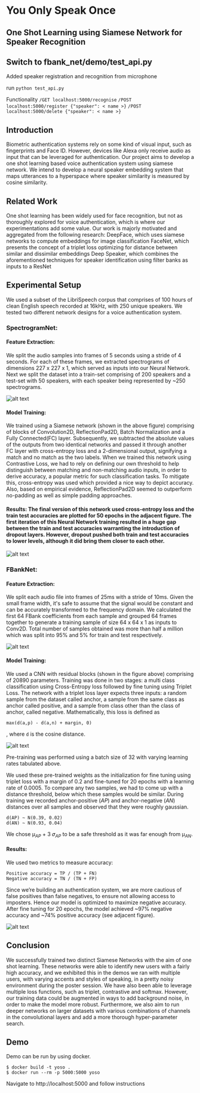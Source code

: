 # You Only Speak Once
## One Shot Learning using Siamese Network for Speaker Recognition


## Switch to fbank_net/demo/test_api.py

Added speaker registration and recognition from microphone

run `python test_api.py`

Functionality
`/GET localhost:5000/recognise`
`/POST localhost:5000/register {"speaker": < name >}`
`/POST localhost:5000/delete {"speaker": < name >}`

## Introduction
Biometric authentication systems rely on some kind of visual input, such as fingerprints and Face ID. However, devices like Alexa only receive audio as input that can be leveraged for authentication.
Our project aims to develop a one shot learning based voice authentication system using siamese network. We intend to develop a neural speaker embedding system that maps utterances to a hyperspace where speaker similarity is measured by cosine similarity.  
## Related Work
One shot learning has been widely used for face recognition, but not as thoroughly explored for voice authentication, which is where our experimentations add some value. Our work is majorly motivated and aggregated from the following research:
DeepFace, which uses siamese networks to compute embeddings for image classification
FaceNet, which presents the concept of a triplet loss optimizing for distance between similar and dissimilar embeddings
Deep Speaker, which combines the aforementioned techniques for speaker identification using filter banks as inputs to a ResNet

## Experimental Setup

We used a subset of the LibriSpeech corpus that comprises of 100 hours of clean English speech recorded at 16kHz, with 250 unique speakers. We tested two different network designs for a voice authentication system.   

### SpectrogramNet:

#### Feature Extraction: 

We split the audio samples into frames of 5 seconds using a stride of 4 seconds. For each of these frames, we extracted spectrograms of dimensions 227 x 227 x 1, which served as inputs into our Neural Network. Next we split the dataset into a train-set comprising of 200 speakers and a test-set with 50 speakers, with each speaker being represented by ~250 spectrograms.
 
![alt text](images/model_spectrogram.png)

#### Model Training: 

We trained using a Siamese network (shown in the above figure) comprising of blocks of Convolution2D, ReflectionPad2D, Batch Normalization and a Fully Connected(FC) layer. Subsequently, we subtracted the absolute values of the outputs from two identical networks and passed it through another FC layer with cross-entropy loss and a 2-dimensional output, signifying a match and no match as the two labels.
When we trained this network using Contrastive Loss, we had to rely on defining our own threshold to help distinguish between matching and non-matching audio inputs, in order to derive accuracy, a popular metric for such classification tasks. To mitigate this, cross-entropy was used which provided a nice way to depict accuracy. Also, based on empirical evidence, ReflectionPad2D seemed to outperform no-padding as well as simple padding approaches.

#### Results: The final version of this network used cross-entropy loss and the train test accuracies are plotted for 50 epochs in the adjacent figure. The first iteration of this Neural Network training resulted in a huge gap between the train and test accuracies warranting the introduction of dropout layers. However, dropout pushed both train and test accuracies to lower levels, although it did bring them closer to each other. 
 
![alt text](images/spectrogram_accuracy.png)
 
### FBankNet:

#### Feature Extraction: 

We split each audio file into frames of 25ms with a stride of 10ms. Given the small frame width, it's safe to assume that the signal would be constant and can be accurately transformed to the frequency domain. We calculated the first 64 FBank coefficients from each sample and grouped 64 frames together to generate a training sample of size 64 x 64 x 1 as inputs to Conv2D. Total number of samples obtained was more than half a million which was split into 95% and 5% for train and test respectively.
 
![alt text](images/model_fbanknet.png)

#### Model Training: 

We used a CNN with residual blocks (shown in the figure above) comprising of 20890 parameters. Training was done in two stages: a multi class classification using Cross-Entropy loss followed by fine tuning using Triplet Loss. The network with a triplet loss layer expects three inputs: a random sample from the dataset called anchor, a sample from the same class as anchor called positive, and a sample from class other than the class of anchor, called negative.
Mathematically, this loss is defined as 
```
max(d(a,p) - d(a,n) + margin, 0)
```
, where `d` is the cosine distance.

![alt text](images/lr_table.png)

Pre-training was performed using a batch size of 32 with varying learning rates tabulated above.

We used these pre-trained weights as the initialization for fine tuning using triplet loss with a margin of 0.2 and fine-tuned for 20 epochs with a learning rate of 0.0005.
To compare any two samples, we had to come up with a distance threshold, below which these samples would be similar. During training we recorded anchor-positive (*AP*) and anchor-negative (*AN*) distances over all samples and observed that they were roughly gaussian.
```
d(AP) ~ N(0.39, 0.02)
d(AN) ~ N(0.93, 0.04)
```
We chose μ<sub>*AP*</sub> +  3 𝜎<sub>*AP*</sub>  to be a safe threshold as it was far enough from μ<sub>*AN*</sub>.

#### Results: 

We used two metrics to measure accuracy:
```
Positive accuracy = TP / (TP + FN)
Negative accuracy = TN / (TN + FP)
```

Since we’re building an authentication system, we are more cautious of false positives than false negatives, to ensure not allowing access to imposters. Hence our model is optimized to maximize negative accuracy. After fine tuning for 20 epochs, the model achieved ~97% negative accuracy and ~74% positive accuracy (see adjacent figure).

![alt text](images/fbanknet_accuracy.png)

## Conclusion

We successfully trained two distinct Siamese Networks with the aim of one shot learning. These networks were able to identify new users with a fairly high accuracy, and we exhibited this in the demos we ran with multiple users, with varying accents and styles of speaking, in a pretty noisy environment during the poster session. We have also been able to leverage multiple loss functions, such as triplet, contrastive and softmax.
However, our training data could be augmented in ways to add background noise, in order to make the model more robust. Furthermore, we also aim to run deeper networks on larger datasets with various combinations of channels in the convolutional layers and add a more thorough hyper-parameter search.

## Demo

Demo can be run by using docker.
```shell script
$ docker build -t yoso .
$ docker run --rm -p 5000:5000 yoso
```
Navigate to http://localhost:5000 and follow instructions
